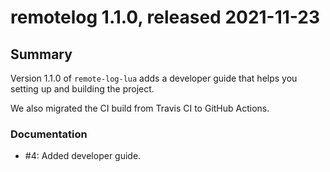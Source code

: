 # remotelog 1.1.0, released 2021-11-23

## Summary

Version 1.1.0 of `remote-log-lua` adds a developer guide that helps you setting up and building the project.

We also migrated the CI build from Travis CI to GitHub Actions.

### Documentation

* #4: Added developer guide.